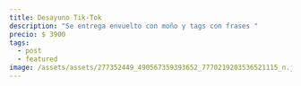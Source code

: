 ```yaml
---
title: Desayuno Tik-Tok
description: "Se entrega envuelto con moño y tags con frases "
precio: $ 3900
tags:
  - post
  - featured
image: /assets/assets/277352449_490567359393652_7770219203536521115_n.jpg
---
```

